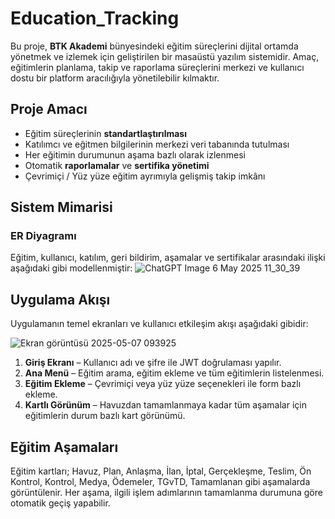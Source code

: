 # Education_Tracking
Bu proje, **BTK Akademi** bünyesindeki eğitim süreçlerini dijital ortamda yönetmek ve izlemek için geliştirilen bir masaüstü yazılım sistemidir. Amaç, eğitimlerin planlama, takip ve raporlama süreçlerini merkezi ve kullanıcı dostu bir platform aracılığıyla yönetilebilir kılmaktır.

## Proje Amacı
- Eğitim süreçlerinin **standartlaştırılması**
- Katılımcı ve eğitmen bilgilerinin merkezi veri tabanında tutulması
- Her eğitimin durumunun aşama bazlı olarak izlenmesi
- Otomatik **raporlamalar** ve **sertifika yönetimi**
- Çevrimiçi / Yüz yüze eğitim ayrımıyla gelişmiş takip imkânı

## Sistem Mimarisi

### ER Diyagramı

Eğitim, kullanıcı, katılım, geri bildirim, aşamalar ve sertifikalar arasındaki ilişki aşağıdaki gibi modellenmiştir:
![ChatGPT Image 6 May 2025 11_30_39](https://github.com/user-attachments/assets/a9c92597-1d39-4e22-aefc-0ce36a0f85c4)

## Uygulama Akışı

Uygulamanın temel ekranları ve kullanıcı etkileşim akışı aşağıdaki gibidir:

![Ekran görüntüsü 2025-05-07 093925](https://github.com/user-attachments/assets/278192af-3fd4-416d-9047-b66a61c1dff3)


1. **Giriş Ekranı** – Kullanıcı adı ve şifre ile JWT doğrulaması yapılır.
2. **Ana Menü** – Eğitim arama, eğitim ekleme ve tüm eğitimlerin listelenmesi.
3. **Eğitim Ekleme** – Çevrimiçi veya yüz yüze seçenekleri ile form bazlı ekleme.
4. **Kartlı Görünüm** – Havuzdan tamamlanmaya kadar tüm aşamalar için eğitimlerin durum bazlı kart görünümü.

## Eğitim Aşamaları

Eğitim kartları; Havuz, Plan, Anlaşma, İlan, İptal, Gerçekleşme, Teslim, Ön Kontrol, Kontrol, Medya, Ödemeler, TGvTD, Tamamlanan gibi aşamalarda görüntülenir. Her aşama, ilgili işlem adımlarının tamamlanma durumuna göre otomatik geçiş yapabilir.
